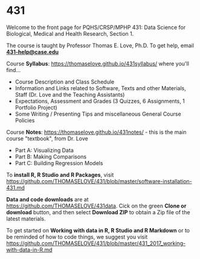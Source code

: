 # 431
Welcome to the front page for PQHS/CRSP/MPHP 431: 
Data Science for Biological, Medical and Health Research, Section 1.

The course is taught by Professor Thomas E. Love, Ph.D.
To get help, email **431-help@case.edu**

Course **Syllabus**: https://thomaselove.github.io/431syllabus/ where you'll find...
  - Course Description and Class Schedule
  - Information and Links related to Software, Texts and other Materials, Staff (Dr. Love and the Teaching Assistants)
  - Expectations, Assessment and Grades (3 Quizzes, 6 Assignments, 1 Portfolio Project)
  - Some Writing / Presenting Tips and miscellaneous General Course Policies

Course **Notes**: https://thomaselove.github.io/431notes/ - this is the main course "textbook", from Dr. Love
  - Part A: Visualizing Data
  - Part B: Making Comparisons
  - Part C: Building Regression Models

To **install R, R Studio and R Packages**, visit https://github.com/THOMASELOVE/431/blob/master/software-installation-431.md

**Data and code downloads** are at https://github.com/THOMASELOVE/431data. Cick on the green **Clone or download** button, and then select **Download ZIP** to obtain a Zip file of the latest materials.

To get started on **Working with data in R, R Studio and R Markdown** or to be reminded of how to code things, we suggest you visit https://github.com/THOMASELOVE/431/blob/master/431_2017_working-with-data-in-R.md


